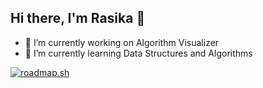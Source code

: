 ## Hi there, I'm Rasika 👋

<!--
**rasikapurohit/rasikapurohit** is a ✨ _special_ ✨ repository because its `README.md` (this file) appears on your GitHub profile.

Here are some ideas to get you started:


- 👯 I’m looking to collaborate on ...
- 🤔 I’m looking for help with ...
- 💬 Ask me about ...
- 📫 How to reach me: ...
- ⚡ Fun fact: ...
-->

- 🔭 I’m currently working on Algorithm Visualizer
- 🌱 I’m currently learning Data Structures and Algorithms

<a href="https://roadmap.sh"><img src="https://roadmap.sh/card/wide/645518da05999de060bb0c1a?variant=dark&roadmaps=system-design%2Cjavascript%2Cnodejs" alt="roadmap.sh"/></a>
